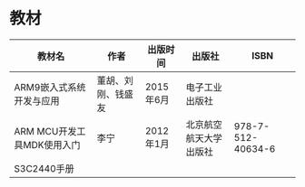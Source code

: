 # 教材

教材名|作者|出版时间|出版社|ISBN
---|---|---|---|---
ARM9嵌入式系统开发与应用|董胡、刘刚、钱盛友|2015年6月|电子工业出版社
ARM MCU开发工具MDK使用入门|李宁|2012年1月|北京航空航天大学出版社|978-7-512-40634-6
S3C2440手册|
